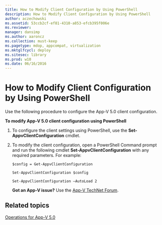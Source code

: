 ```yaml
---
title: How to Modify Client Configuration by Using PowerShell
description: How to Modify Client Configuration by Using PowerShell
author: aczechowski
ms.assetid: 53ccb2cf-ef81-4310-a853-efcb395f006e
ms.reviewer: 
manager: dansimp
ms.author: aaroncz
ms.collection: must-keep
ms.pagetype: mdop, appcompat, virtualization
ms.mktglfcycl: deploy
ms.sitesec: library
ms.prod: w10
ms.date: 06/16/2016
---
```



# How to Modify Client Configuration by Using PowerShell


Use the following procedure to configure the App-V 5.0 client configuration.

**To modify App-V 5.0 client configuration using PowerShell**

1.  To configure the client settings using PowerShell, use the **Set-AppvClientConfiguration** cmdlet.

2.  To modify the client configuration, open a PowerShell Command prompt and run the following cmdlet **Set-AppvClientConfiguration** with any required parameters. For example:

    `$config = Get-AppvClientConfiguration`

    `Set-AppvClientConfiguration $config`

    `Set-AppvClientConfiguration –AutoLoad 2`

    **Got an App-V issue?** Use the [App-V TechNet Forum](https://social.technet.microsoft.com/Forums/home?forum=mdopappv).

## Related topics


[Operations for App-V 5.0](operations-for-app-v-50.md)

 

 





